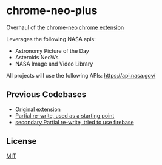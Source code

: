 # chrome-neo-plus

Overhaul of the [chrome-neo chrome extension](https://chrome.google.com/webstore/detail/chrome-neo/hggldlbbkkpnclkimhegjccgeaibeceg)

Leverages the following NASA apis:

- Astronomy Picture of the Day
- Asteroids NeoWs
- NASA Image and Video Library

All projects will use the following APIs:
https://api.nasa.gov/

## Previous Codebases

- [Original extension](https://github.com/bradtaniguchi/chrome-neo)
- [Partial re-write, used as a starting point](https://github.com/bradtaniguchi/chrome-neo2)
- [secondary Partial re-write, tried to use firebase](https://github.com/bradtaniguchi/chrome-neo-plus-legacy)

## License

[MIT](./LICENSE.md)
